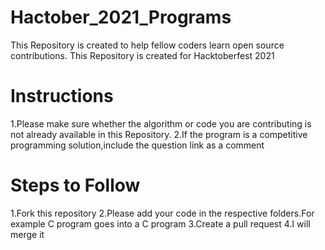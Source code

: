 # Hactober_2021_Programs
This Repository is created to help fellow coders learn open source contributions. 
This Repository is created for Hacktoberfest 2021
# Instructions
1.Please make sure whether the algorithm or code you are contributing is not already available in this Repository.
2.If the program is a competitive programming solution,include the question link as a comment 
# Steps to Follow
1.Fork this repository
2.Please add your code in the respective folders.For example C program goes into a C program
3.Create a pull request
4.I will merge it
